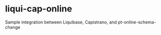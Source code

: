 liqui-cap-online
================

Sample integration between Liquibase, Capistrano, and pt-online-schema-change
